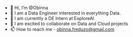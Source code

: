 - 👋 Hi, I’m @Obinna
- 👀 I am a Data Engineer interested in everything Data.
- 🌱 I am currently a DE Intern at ExploreAI
- 💞️ I am excited to collaborate on Data and Cloud projects
- 📫 How to reach me - obinna.freduzo@gmail.com

<!---
Majority313/Majority313 is a ✨ special ✨ repository because its `README.md` (this file) appears on your GitHub profile.
You can click the Preview link to take a look at your changes.
--->
